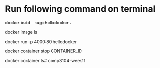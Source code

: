 
# Run following command on terminal

docker build --tag=hellodocker .

docker image ls

docker run -p 4000:80 hellodocker

docker container stop CONTAINER_ID

docker container ls#   c o m p 3 1 0 4 - w e e k 1 1  
 